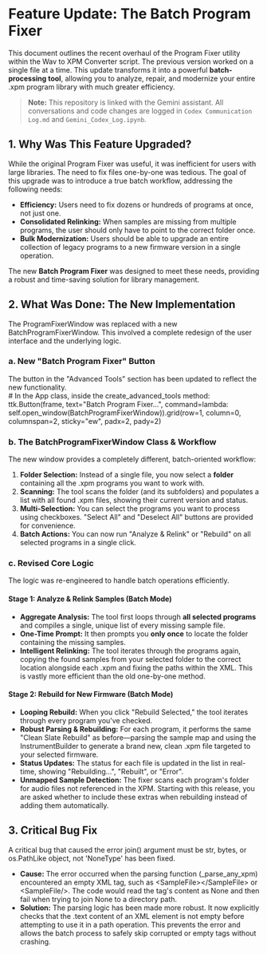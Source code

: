 # **Feature Update: The Batch Program Fixer**

This document outlines the recent overhaul of the Program Fixer utility within the Wav to XPM Converter script. The previous version worked on a single file at a time. This update transforms it into a powerful **batch-processing tool**, allowing you to analyze, repair, and modernize your entire .xpm program library with much greater efficiency.

> **Note:** This repository is linked with the Gemini assistant. All conversations and code changes are logged in `Codex Communication Log.md` and `Gemini_Codex_Log.ipynb`.
## **1\. Why Was This Feature Upgraded?**

While the original Program Fixer was useful, it was inefficient for users with large libraries. The need to fix files one-by-one was tedious. The goal of this upgrade was to introduce a true batch workflow, addressing the following needs:

* **Efficiency:** Users need to fix dozens or hundreds of programs at once, not just one.  
* **Consolidated Relinking:** When samples are missing from multiple programs, the user should only have to point to the correct folder once.  
* **Bulk Modernization:** Users should be able to upgrade an entire collection of legacy programs to a new firmware version in a single operation.

The new **Batch Program Fixer** was designed to meet these needs, providing a robust and time-saving solution for library management.

## **2\. What Was Done: The New Implementation**

The ProgramFixerWindow was replaced with a new BatchProgramFixerWindow. This involved a complete redesign of the user interface and the underlying logic.

### **a. New "Batch Program Fixer" Button**

The button in the "Advanced Tools" section has been updated to reflect the new functionality.  
\# In the App class, inside the create\_advanced\_tools method:  
ttk.Button(frame, text="Batch Program Fixer...", command=lambda: self.open\_window(BatchProgramFixerWindow)).grid(row=1, column=0, columnspan=2, sticky="ew", padx=2, pady=2)

### **b. The BatchProgramFixerWindow Class & Workflow**

The new window provides a completely different, batch-oriented workflow:

1. **Folder Selection:** Instead of a single file, you now select a **folder** containing all the .xpm programs you want to work with.  
2. **Scanning:** The tool scans the folder (and its subfolders) and populates a list with all found .xpm files, showing their current version and status.  
3. **Multi-Selection:** You can select the programs you want to process using checkboxes. "Select All" and "Deselect All" buttons are provided for convenience.  
4. **Batch Actions:** You can now run "Analyze & Relink" or "Rebuild" on all selected programs in a single click.

### **c. Revised Core Logic**

The logic was re-engineered to handle batch operations efficiently.

#### **Stage 1: Analyze & Relink Samples (Batch Mode)**

* **Aggregate Analysis:** The tool first loops through **all selected programs** and compiles a single, unique list of every missing sample file.  
* **One-Time Prompt:** It then prompts you **only once** to locate the folder containing the missing samples.  
* **Intelligent Relinking:** The tool iterates through the programs again, copying the found samples from your selected folder to the correct location alongside each .xpm and fixing the paths within the XML. This is vastly more efficient than the old one-by-one method.

#### **Stage 2: Rebuild for New Firmware (Batch Mode)**

* **Looping Rebuild:** When you click "Rebuild Selected," the tool iterates through every program you've checked.  
* **Robust Parsing & Rebuilding:** For each program, it performs the same "Clean Slate Rebuild" as before—parsing the sample map and using the InstrumentBuilder to generate a brand new, clean .xpm file targeted to your selected firmware.  
* **Status Updates:** The status for each file is updated in the list in real-time, showing "Rebuilding...", "Rebuilt", or "Error".
* **Unmapped Sample Detection:** The fixer scans each program's folder for audio
  files not referenced in the XPM. Starting with this release, you are asked
  whether to include these extras when rebuilding instead of adding them
  automatically.

## **3\. Critical Bug Fix**

A critical bug that caused the error join() argument must be str, bytes, or os.PathLike object, not 'NoneType' has been fixed.

* **Cause:** The error occurred when the parsing function (\_parse\_any\_xpm) encountered an empty XML tag, such as \<SampleFile\>\</SampleFile\> or \<SampleFile/\>. The code would read the tag's content as None and then fail when trying to join None to a directory path.  
* **Solution:** The parsing logic has been made more robust. It now explicitly checks that the .text content of an XML element is not empty before attempting to use it in a path operation. This prevents the error and allows the batch process to safely skip corrupted or empty tags without crashing.
